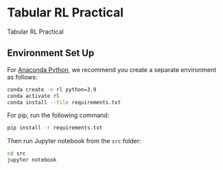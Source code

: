 # Tabular RL Practical
Tabular RL Practical

## Environment Set Up

For [Anaconda Python](https://www.anaconda.com), we recommend you create a separate environment as follows:

```zsh
conda create -n rl python=3.9
conda activate rl
conda install --file requirements.txt
```

For pip, run the following command:

```zsh
pip install -r requirements.txt
```

Then run Jupyter notebook from the `src` folder:

```zsh
cd src
jupyter notebook
```